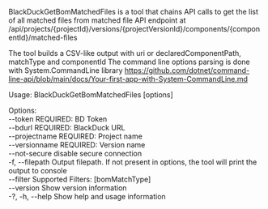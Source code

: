 BlackDuckGetBomMatchedFiles is a tool that chains API calls to get the list of all matched files from matched file API endpoint at 
/api/projects/{projectId}/versions/{projectVersionId}/components/{componentId}/matched-files

The tool builds a CSV-like output with uri or declaredComponentPath, matchType and componentId
The command line options parsing is done with System.CommandLine library https://github.com/dotnet/command-line-api/blob/main/docs/Your-first-app-with-System-CommandLine.md

 
Usage:
  BlackDuckGetBomMatchedFiles [options]

Options:  
 --token <token>              REQUIRED: BD Token  
 --bdurl <bdurl>              REQUIRED: BlackDuck URL   
  --projectname <projectname>  REQUIRED: Project name   
  --versionname <versionname>  REQUIRED: Version name   
  --not-secure                 disable secure connection  
  -f, --filepath <filepath>    Output filepath. If not present in options, the tool will print the output to console  
  --filter <filter>            Supported Filters: [bomMatchType]  
  --version                    Show version information  
  -?, -h, --help               Show help and usage information  
